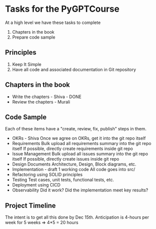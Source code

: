 # Tasks for the PyGPTCourse

At a high level we have these tasks to complete 

1. Chapters in the book
2. Prepare code sample

## Principles

1. Keep It Simple
2. Have all code and associated documentation in Git repository

## Chapters in the book

- Write the chapters - Shiva - DONE
- Review the chapters - Murali

## Code Sample

Each of these items have a "create, review, fix, publish" steps in them.

- OKRs - Shiva
    Once we agree on OKRs, get it into the git repo itself  
- Requirements
    Bulk upload all requirements summary into the git repo itself
    If possible, directly create requirements inside git repo
- Issue Management
    Bulk upload all issues summary into the git repo itself
    If possible, directly create issues inside git repo
- Design Documents
    Architecture, Design, Block diagrams, etc.
- Implementation - draft 1 working code
    All code goes into src/
- Refactoring using SOLID principles
- Testing
    Test cases, unit tests, functional tests, etc.
- Deployment using CICD
- Observability
    Did it work?
    Did the implementation meet key results?

## Project Timeline

The intent is to get all this done by Dec 15th.
Anticipation is 4-hours per week for 5 weeks => 4*5 = 20 hours

